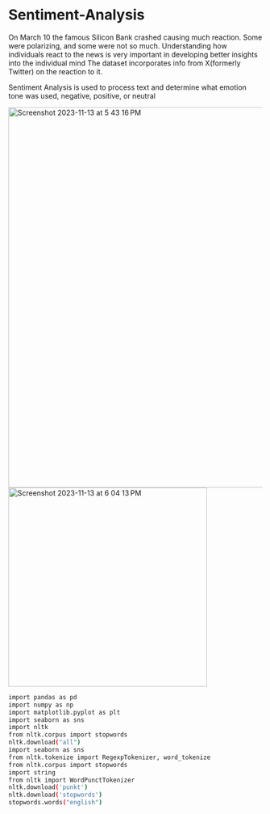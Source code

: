 # Sentiment-Analysis
On March 10 the famous Silicon Bank crashed causing much reaction. Some were polarizing, and some were not so much. Understanding how individuals react to the news is very important in developing better insights into the individual mind
The dataset incorporates info from X(formerly Twitter) on the reaction to it.

Sentiment Analysis is used to process text and determine what emotion tone was used, negative, positive, or neutral  



<img width="753" alt="Screenshot 2023-11-13 at 5 43 16 PM" src="https://github.com/FrancoRamirezz/Sentiment-Analysis/assets/96508706/8fbdb3ea-62a8-4dda-a84e-702a4c6fbfb3">





<img width="394" alt="Screenshot 2023-11-13 at 6 04 13 PM" src="https://github.com/FrancoRamirezz/Sentiment-Analysis/assets/96508706/a81797f8-00ae-46d8-bda7-a939113f1e45">


```bash
import pandas as pd
import numpy as np
import matplotlib.pyplot as plt
import seaborn as sns
import nltk 
from nltk.corpus import stopwords 
nltk.download("all")
import seaborn as sns
from nltk.tokenize import RegexpTokenizer, word_tokenize
from nltk.corpus import stopwords 
import string
from nltk import WordPunctTokenizer
nltk.download('punkt')
nltk.download('stopwords')
stopwords.words("english")
